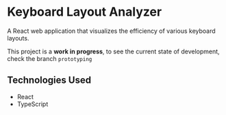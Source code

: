 # Keyboard Layout Analyzer

A React web application that visualizes the efficiency of various keyboard layouts.

This project is a **work in progress**, to see the current state of development, check the branch `prototyping`

## Technologies Used
* React
* TypeScript
